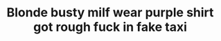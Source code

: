 ---
layout: post
title: Blonde busty milf wear purple shirt got rough fuck in fake taxi
duration: '05:05'
view: 265
rate: 2
video: 'https://flashservice.xvideos.com/embedframe/24421163'
category:
 - blonde
 - blowjob
 - busty
 - cab
 - curvy
 - gorgeous
 - outdoor
 - rough
 - stunning
tags: 
 - big-tits
 - sucked
 - fucked
priority: 0.9
changefreq: daily
---